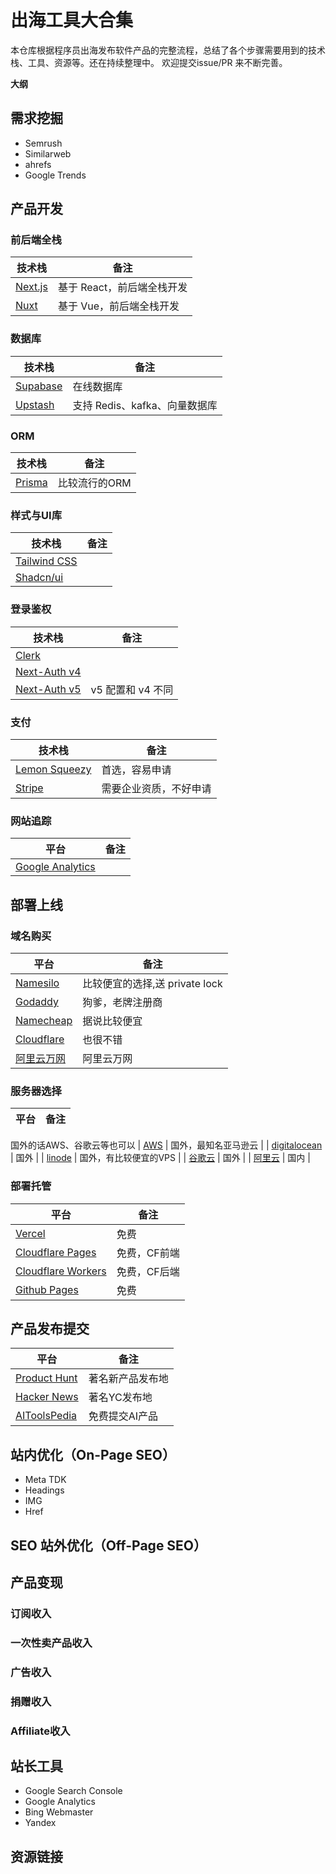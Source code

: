 # 出海工具大合集

本仓库根据程序员出海发布软件产品的完整流程，总结了各个步骤需要用到的技术栈、工具、资源等。还在持续整理中。
欢迎提交issue/PR 来不断完善。

**大纲**
## 需求挖掘
- Semrush
- Similarweb
- ahrefs
- Google Trends


## 产品开发

### 前后端全栈

| 技术栈 | 备注|
| --- | --- |
| [Next.js](https://nextjs.org/) | 基于 React，前后端全栈开发 |
| [Nuxt](https://nuxt.com/) | 基于 Vue，前后端全栈开发|


### 数据库

| 技术栈 | 备注 |
| --- | --- |
| [Supabase](https://supabase.com/) |  在线数据库 |
| [Upstash](https://console.upstash.com) |  支持 Redis、kafka、向量数据库 |




### ORM

| 技术栈 | 备注 |
| --- | --- |
| [Prisma](https://prisma.io/) | 比较流行的ORM  |


### 样式与UI库

| 技术栈 | 备注 |
| --- | --- |
| [Tailwind CSS](https://tailwindcss.com/) | |
| [Shadcn/ui](https://ui.shadcn.com/) |  |



### 登录鉴权

| 技术栈 | 备注 |
| --- | --- |
| [Clerk](https://clerk.com/) | |
| [Next-Auth v4](https://next-auth.js.org/) | |
| [Next-Auth v5](https://authjs.dev/getting-started/introduction) | v5 配置和 v4 不同  |


### 支付

| 技术栈 | 备注 |
| --- | --- |
| [Lemon Squeezy](https://www.lemonsqueezy.com/) | 首选，容易申请 |
| [Stripe](https://stripe.com/) | 需要企业资质，不好申请 |


### 网站追踪

| 平台 | 备注 |
| --- | --- |
| [Google Analytics](https://analytics.google.com/analytics/web/) | |



## 部署上线

### 域名购买

| 平台 | 备注 |
| --- | --- |
| [Namesilo](https://www.namesilo.com/domain/search-domains?rid=668f472yd) | 比较便宜的选择,送 private lock |
| [Godaddy](https://www.godaddy.com/) | 狗爹，老牌注册商 |
| [Namecheap](https://www.namecheap.com/) | 据说比较便宜 |
| [Cloudflare](https://cloudflare.com/) | 也很不错 |
| [阿里云万网](https://wanwang.aliyun.com/domain) | 阿里云万网 |


### 服务器选择
| 平台 | 备注 |
| --- | --- |
国外的话AWS、谷歌云等也可以
| [AWS](https://aws.amazon.com/) | 国外，最知名亚马逊云 |
| [digitalocean](https://www.digitalocean.com/) | 国外 |
| [linode](https://www.linode.com/) | 国外，有比较便宜的VPS |
| [谷歌云](https://cloud.google.com/) | 国外 |
| [阿里云](https://aliyu.com/) | 国内 |


### 部署托管

| 平台 | 备注 |
| --- | --- |
| [Vercel](https://vercel.com/dashboard) | 免费 |
| [Cloudflare Pages](https://developers.cloudflare.com/pages/) | 免费，CF前端 |
| [Cloudflare Workers](https://developers.cloudflare.com/workers/) | 免费，CF后端 |
| [Github Pages](https://pages.github.com/) | 免费 |


## 产品发布提交

| 平台 | 备注 |
| --- | --- |
| [Product Hunt](https://www.producthunt.com/) | 著名新产品发布地 |
| [Hacker News](https://news.ycombinator.com/) | 著名YC发布地 |
| [AIToolsPedia](https://aitoolspedia.com/) | 免费提交AI产品 |


## 站内优化（On-Page SEO）
- Meta TDK
- Headings
- IMG
- Href

## SEO 站外优化（Off-Page SEO）


## 产品变现
### 订阅收入
### 一次性卖产品收入
### 广告收入
### 捐赠收入
### Affiliate收入

## 站长工具
- Google Search Console
- Google Analytics
- Bing Webmaster
- Yandex

## 资源链接


